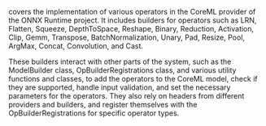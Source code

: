 covers the implementation of various operators in the CoreML provider of the ONNX Runtime project. It includes builders for operators such as LRN, Flatten, Squeeze, DepthToSpace, Reshape, Binary, Reduction, Activation, Clip, Gemm, Transpose, BatchNormalization, Unary, Pad, Resize, Pool, ArgMax, Concat, Convolution, and Cast. 

These builders interact with other parts of the system, such as the ModelBuilder class, OpBuilderRegistrations class, and various utility functions and classes, to add the operators to the CoreML model, check if they are supported, handle input validation, and set the necessary parameters for the operators. They also rely on headers from different providers and builders, and register themselves with the OpBuilderRegistrations for specific operator types.